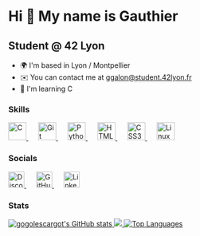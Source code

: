 Hi 👋 My name is Gauthier
=========================

Student @ 42 Lyon
------------

*   🌍  I'm based in Lyon / Montpellier
*   ✉️  You can contact me at [ggalon@student.42lyon.fr](mailto:ggalon@student.42lyon.fr)
*   🧠  I'm learning C


### Skills 

<p align="left">
	<a href="https://docs.microsoft.com/en-us/cpp/?view=msvc-170" target="_blank" rel="noreferrer">
		<img src="https://raw.githubusercontent.com/danielcranney/readme-generator/main/public/icons/skills/c-colored.svg" width="36" height="36" alt="C" />
	</a>
	&nbsp;&nbsp;&nbsp;&nbsp;
	<a href="https://git-scm.com/" target="_blank" rel="noreferrer">
		<img src="https://raw.githubusercontent.com/danielcranney/readme-generator/main/public/icons/skills/git-colored.svg" width="36" height="36" alt="Git" />
	</a>
	&nbsp;&nbsp;&nbsp;&nbsp;
	<a href="https://www.python.org/" target="_blank" rel="noreferrer">
		<img src="https://raw.githubusercontent.com/danielcranney/readme-generator/main/public/icons/skills/python-colored.svg" width="36" height="36" alt="Python" />
	</a>
	&nbsp;&nbsp;&nbsp;&nbsp;
	<a href="https://developer.mozilla.org/en-US/docs/Glossary/HTML5" target="_blank" rel="noreferrer">
		<img src="https://raw.githubusercontent.com/danielcranney/readme-generator/main/public/icons/skills/html5-colored.svg" width="36" height="36" alt="HTML5" />
	</a>
	&nbsp;&nbsp;&nbsp;&nbsp;
	<a href="https://www.w3.org/TR/CSS/#css" target="_blank" rel="noreferrer">
		<img src="https://raw.githubusercontent.com/danielcranney/readme-generator/main/public/icons/skills/css3-colored.svg" width="36" height="36" alt="CSS3" />
	</a>
	&nbsp;&nbsp;&nbsp;&nbsp;
	<a href="https://www.linux.org" target="_blank" rel="noreferrer">
		<img src="https://raw.githubusercontent.com/danielcranney/readme-generator/main/public/icons/skills/linux-colored.svg" width="36" height="36" alt="Linux" />
	</a>
</p>
                    

### Socials
                  
<p align="left">
	<a href="https://discord.com/users/385337518880718848" target="_blank" rel="noreferrer">
		<img src="https://raw.githubusercontent.com/danielcranney/readme-generator/main/public/icons/socials/discord.svg" width="32" height="32" alt="Discord" />
	</a>
	&nbsp;&nbsp;&nbsp;&nbsp;
	<a href="https://www.github.com/gogolescargot" target="_blank" rel="noreferrer">
		<img src="https://raw.githubusercontent.com/danielcranney/readme-generator/main/public/icons/socials/github.svg" width="32" height="32" alt="GitHub" />
	</a>
	&nbsp;&nbsp;&nbsp;&nbsp;
	<a href="https://www.linkedin.com/in/gauthiergalon" target="_blank" rel="noreferrer">
		<img src="https://raw.githubusercontent.com/danielcranney/readme-generator/main/public/icons/socials/linkedin.svg" width="32" height="32" alt="LinkedIn" />
	</a>
</p>



### Stats

<p align="left">
	<a href="http://www.github.com/gogolescargot">
		<img src="https://github-readme-stats.vercel.app/api?username=gogolescargot&show_icons=true&hide=&count_private=true&title_color=f97316&text_color=ffffff&icon_color=f97316&bg_color=0d1117&hide_border=true&show_icons=true" alt="gogolescargot's GitHub stats" />
	</a>
	<a href="http://www.github.com/gogolescargot">
		<img src="https://github-readme-streak-stats.herokuapp.com/?user=gogolescargot&stroke=ffffff&background=0d1117&ring=f97316&fire=f97316&currStreakNum=ffffff&currStreakLabel=f97316&sideNums=ffffff&sideLabels=ffffff&dates=ffffff&hide_border=true" />
	</a>
	<a href="https://github.com/gogolescargot" align="left">
		<img src="https://github-readme-stats.vercel.app/api/top-langs/?username=gogolescargot&langs_count=10&title_color=f97316&text_color=ffffff&icon_color=f97316&bg_color=0d1117&hide_border=true&locale=en&custom_title=Top%20%Languages" alt="Top Languages" />
	</a>
</p>
